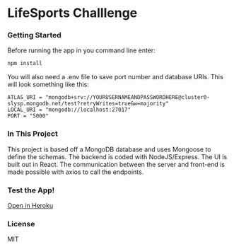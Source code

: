 
# LifeSports Challlenge

### Getting Started
Before running the app in you command line enter:
```bash
npm install
```
You will also need a .env file to save port number and database URIs. This will look something like this:
```
ATLAS_URI = "mongodb+srv://YOURUSERNAMEANDPASSWORDHERE@cluster0-slysp.mongodb.net/test?retryWrites=true&w=majority"
LOCAL_URI = "mongodb://localhost:27017"
PORT = "5000"
```

### In This Project
This project is based off a MongoDB database and uses Mongoose to define the schemas. The backend is coded with NodeJS/Express. The UI is built out in React. The communication between the server and front-end is made possible with axios to call the endpoints.

### Test the App!
[Open in Heroku](https://workout-tracker-challenge.herokuapp.com)

### License
MIT